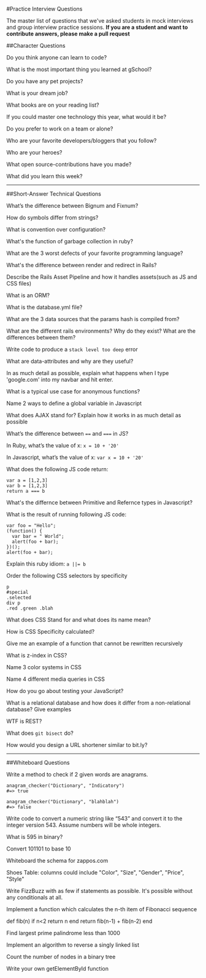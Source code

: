 #Practice Interview Questions

The master list of questions that we've asked students in mock interviews and group interview practice sessions. **If you are a student and want to contribute answers, please make a pull request**

##Character Questions

Do you think anyone can learn to code?

What is the most important thing you learned at gSchool?

Do you have any pet projects?

What is your dream job?

What books are on your reading list?

If you could master one technology this year, what would it be?

Do you prefer to work on a team or alone?

Who are your favorite developers/bloggers that you follow?

Who are your heroes?

What open source-contributions have you made?

What did you learn this week?

***

##Short-Answer Technical Questions

What’s the difference between Bignum and Fixnum?

How do symbols differ from strings?

What is convention over configuration?  

What's the function of garbage collection in ruby?

What are the 3 worst defects of your favorite programming language?

What's the difference between render and redirect in Rails?

Describe the Rails Asset Pipeline and how it handles assets(such as JS and CSS files)

What is an ORM?

What is the database.yml file?

What are the 3 data sources that the params hash is compiled from?

What are the different rails environments?  Why do they exist?  What are the differences between them?

Write code to produce a `stack level too deep` error

What are data-attributes and why are they useful?

In as much detail as possible, explain what happens when I type 'google.com' into my navbar and hit enter.

What is a typical use case for anonymous functions?

Name 2 ways to define a global variable in Javascript

What does AJAX stand for?  Explain how it works in as much detail as possible

What’s the difference between `==` and `===` in JS?

In Ruby, what’s the value of x: `x = 10 + '20' `

In Javascript, what’s the value of x: `var x = 10 + '20' `


What does the following JS code return:

```
var a = [1,2,3]
var b = [1,2,3]
return a === b

```

What's the differnce between Primitive and Refernce types in Javascript?

What is the result of running following JS code:

```
var foo = "Hello";
(function() {
  var bar = " World";
  alert(foo + bar);
})();
alert(foo + bar);
```

Explain this ruby idiom: `a ||= b`

Order the following CSS selectors by specificity

```
p
#special
.selected
div p
.red .green .blah

```

What does CSS Stand for and what does its name mean?

How is CSS Specificity calculated?

Give me an example of a function that cannot be rewritten recursively

What is z-index in CSS?

Name 3 color systems in CSS

Name 4 different media queries in CSS

How do you go about testing your JavaScript?

What is a relational database and how does it differ from a non-relational database?  Give examples

WTF is REST?

What does `git bisect` do?

How would you design a URL shortener similar to bit.ly?


***


##Whiteboard Questions

Write a method to check if 2 given words are anagrams.

```
anagram_checker("Dictionary", "Indicatory")
#=> true

anagram_checker("Dictionary", "blahblah")
#=> false

```

Write code to convert a numeric string like “543” and convert it to the integer version 543. Assume numbers will be whole integers.

What is 595 in binary?

Convert 101101 to base 10

Whiteboard the schema for zappos.com

Shoes Table: columns could include "Color", "Size", "Gender", "Price", "Style"

Write FizzBuzz with as few if statements as possible. It's possible without any conditionals at all.

Implement a function which calculates the n-th item of Fibonacci sequence

def fib(n)
  if n<2
  return n
  end
  return fib(n-1) + fib(n-2)
end  

Find largest prime palindrome less than 1000

Implement an algorithm to reverse a singly linked list

Count the number of nodes in a binary tree

Write your own getElementById function

